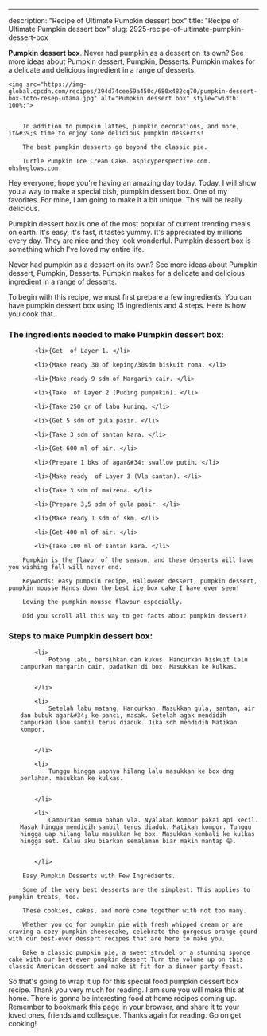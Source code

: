 ---
description: "Recipe of Ultimate Pumpkin dessert box"
title: "Recipe of Ultimate Pumpkin dessert box"
slug: 2925-recipe-of-ultimate-pumpkin-dessert-box

<p>
	<strong>Pumpkin dessert box</strong>. 
	Never had pumpkin as a dessert on its own? See more ideas about Pumpkin dessert, Pumpkin, Desserts. Pumpkin makes for a delicate and delicious ingredient in a range of desserts.
</p>
<p>
	
	<img src="https://img-global.cpcdn.com/recipes/394d74cee59a450c/680x482cq70/pumpkin-dessert-box-foto-resep-utama.jpg" alt="Pumpkin dessert box" style="width: 100%;">
	
	
		In addition to pumpkin lattes, pumpkin decorations, and more, it&#39;s time to enjoy some delicious pumpkin desserts!
	
		The best pumpkin desserts go beyond the classic pie.
	
		Turtle Pumpkin Ice Cream Cake. aspicyperspective.com. ohsheglows.com.
	
</p>
<p>
	Hey everyone, hope you're having an amazing day today. Today, I will show you a way to make a special dish, pumpkin dessert box. One of my favorites. For mine, I am going to make it a bit unique. This will be really delicious.
</p>
	
<p>
	Pumpkin dessert box is one of the most popular of current trending meals on earth. It's easy, it's fast, it tastes yummy. It's appreciated by millions every day. They are nice and they look wonderful. Pumpkin dessert box is something which I've loved my entire life.
</p>
<p>
	Never had pumpkin as a dessert on its own? See more ideas about Pumpkin dessert, Pumpkin, Desserts. Pumpkin makes for a delicate and delicious ingredient in a range of desserts.
</p>

<p>
To begin with this recipe, we must first prepare a few ingredients. You can have pumpkin dessert box using 15 ingredients and 4 steps. Here is how you cook that.
</p>

<h3>The ingredients needed to make Pumpkin dessert box:</h3>

<ol>
	
		<li>{Get  of Layer 1. </li>
	
		<li>{Make ready 30 of keping/30sdm biskuit roma. </li>
	
		<li>{Make ready 9 sdm of Margarin cair. </li>
	
		<li>{Take  of Layer 2 (Puding pumpukin). </li>
	
		<li>{Take 250 gr of labu kuning. </li>
	
		<li>{Get 5 sdm of gula pasir. </li>
	
		<li>{Take 3 sdm of santan kara. </li>
	
		<li>{Get 600 ml of air. </li>
	
		<li>{Prepare 1 bks of agar&#34; swallow putih. </li>
	
		<li>{Make ready  of Layer 3 (Vla santan). </li>
	
		<li>{Take 3 sdm of maizena. </li>
	
		<li>{Prepare 3,5 sdm of gula pasir. </li>
	
		<li>{Make ready 1 sdm of skm. </li>
	
		<li>{Get 400 ml of air. </li>
	
		<li>{Take 100 ml of santan kara. </li>
	
</ol>
<p>
	
		Pumpkin is the flavor of the season, and these desserts will have you wishing fall will never end.
	
		Keywords: easy pumpkin recipe, Halloween dessert, pumpkin dessert, pumpkin mousse Hands down the best ice box cake I have ever seen!
	
		Loving the pumpkin mousse flavour especially.
	
		Did you scroll all this way to get facts about pumpkin dessert?
	
</p>

<h3>Steps to make Pumpkin dessert box:</h3>

<ol>
	
		<li>
			Potong labu, bersihkan dan kukus. Hancurkan biskuit lalu campurkan margarin cair, padatkan di box. Masukkan ke kulkas.
			
			
		</li>
	
		<li>
			Setelah labu matang, Hancurkan. Masukkan gula, santan, air dan bubuk agar&#34; ke panci, masak. Setelah agak mendidih campurkan labu sambil terus diaduk. Jika sdh mendidih Matikan kompor.
			
			
		</li>
	
		<li>
			Tunggu hingga uapnya hilang lalu masukkan ke box dng perlahan. masukkan ke kulkas.
			
			
		</li>
	
		<li>
			Campurkan semua bahan vla. Nyalakan kompor pakai api kecil. Masak hingga mendidih sambil terus diaduk. Matikan kompor. Tunggu hingga uap hilang lalu masukkan ke box. Masukkan kembali ke kulkas hingga set. Kalau aku biarkan semalaman biar makin mantap 😁.
			
			
		</li>
	
</ol>

<p>
	
		Easy Pumpkin Desserts with Few Ingredients.
	
		Some of the very best desserts are the simplest: This applies to pumpkin treats, too.
	
		These cookies, cakes, and more come together with not too many.
	
		Whether you go for pumpkin pie with fresh whipped cream or are craving a cozy pumpkin cheesecake, celebrate the gorgeous orange gourd with our best-ever dessert recipes that are here to make you.
	
		Bake a classic pumpkin pie, a sweet strudel or a stunning sponge cake with our best ever pumpkin dessert Turn the volume up on this classic American dessert and make it fit for a dinner party feast.
	
</p>

<p>
	So that's going to wrap it up for this special food pumpkin dessert box recipe. Thank you very much for reading. I am sure you will make this at home. There is gonna be interesting food at home recipes coming up. Remember to bookmark this page in your browser, and share it to your loved ones, friends and colleague. Thanks again for reading. Go on get cooking!
</p>

